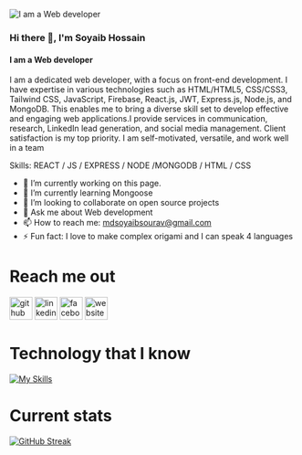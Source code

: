![I am a Web developer ](https://scontent.fjsr1-1.fna.fbcdn.net/v/t39.30808-6/306963939_668800057917671_9149721020948136158_n.jpg?stp=dst-jpg_p180x540&_nc_cat=110&ccb=1-7&_nc_sid=783fdb&_nc_eui2=AeH6xfLT3ti41HHpCAQyle1h0khlivZIWR7SSGWK9khZHmS5pYDDNLuXhCS2BInbvQ2hBZ89u6MLBBzA6bMWqY3S&_nc_ohc=muHLgp63lKgAX9VzXpf&_nc_zt=23&_nc_ht=scontent.fjsr1-1.fna&oh=00_AfCQZDgolGFWBTmkuAJydtJENFV-KZGqi_KNmYrili5PnA&oe=659A823C)
### Hi there 👋, I'm Soyaib Hossain 
#### I am a Web developer 


I am a dedicated web developer, with a focus on front-end development. I have expertise in various technologies such as HTML/HTML5, CSS/CSS3, Tailwind CSS, JavaScript, Firebase, React.js, JWT, Express.js, Node.js, and MongoDB. This enables me to bring a diverse skill set to develop effective and engaging web applications.I provide services in communication, research, LinkedIn lead generation, and social media management. Client satisfaction is my top priority. I am self-motivated, versatile, and work well in a team

Skills:  REACT / JS / EXPRESS / NODE /MONGODB / HTML / CSS

- 🔭 I’m currently working on this page. 
- 🌱 I’m currently learning Mongoose 
- 👯 I’m looking to collaborate on  open source projects 
- 💬 Ask me about Web development  
- 📫 How to reach me: mdsoyaibsourav@gmail.com 
- ⚡ Fun fact: I love to make complex origami and I can speak 4 languages 



# Reach me out
[<img src='https://cdn.jsdelivr.net/npm/simple-icons@3.0.1/icons/github.svg' alt='github' height='40'>](https://github.com/Mdsoyaib123)  [<img src='https://cdn.jsdelivr.net/npm/simple-icons@3.0.1/icons/linkedin.svg' alt='linkedin' height='40'>](https://www.linkedin.com/in/md-soyaib-hossain/)  [<img src='https://cdn.jsdelivr.net/npm/simple-icons@3.0.1/icons/facebook.svg' alt='facebook' height='40'>](https://www.facebook.com/mdsoyaib.hossain.77)  [<img src='https://cdn.jsdelivr.net/npm/simple-icons@3.0.1/icons/icloud.svg' alt='website' height='40'>](https://keen-daffodil-f5922b.netlify.app/) 



# Technology that I know

[![My Skills](https://skillicons.dev/icons?i=js,react,express,nodejs,mongodb,firebase,tailwind,html,css)](https://skillicons.dev)

# Current stats

[![GitHub Streak](https://github-readme-streak-stats.herokuapp.com?user=Mdsoyaib123&theme=algolia)](https://git.io/streak-stats)


